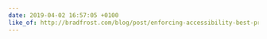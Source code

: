 ```yaml
---
date: 2019-04-02 16:57:05 +0100
like_of: http://bradfrost.com/blog/post/enforcing-accessibility-best-practices-with-automatically-generated-ids/
---
```

